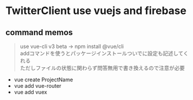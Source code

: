 # TwitterClient use vuejs and firebase  
## command memos  
> use vue-cli v3 beta -> npm install @vue/cli  
> addコマンドを使うとパッケージインストールついでに設定も記述してくれる  
> ただしファイルの状態に関わらず問答無用で書き換えるので注意が必要
- vue create ProjectName
- vue add vue-router
- vue add vuex
